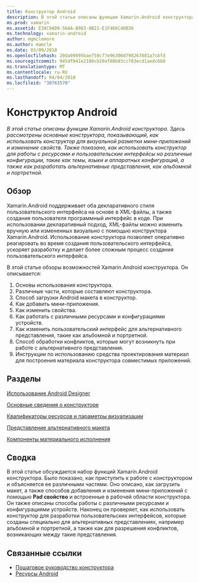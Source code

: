 ```yaml
---
title: Конструктор Android
description: В этой статье описаны функции Xamarin.Android конструктора. Здесь рассмотрены основные конструктора, показывающий, как использовать конструктор для визуальной разметки мини-приложений и изменение свойств. Также показано, как использовать конструктор для работы с ресурсами и пользовательские интерфейсы на различные конфигурации, такие как темы, языки и аппаратных конфигураций, а также как разработать альтернативные представления, как альбомной и портретной.
ms.prod: xamarin
ms.assetid: E38C9AD9-56AA-B983-8B21-E1F466C4DB36
ms.technology: xamarin-android
author: mgmclemore
ms.author: mamcle
ms.date: 03/09/2018
ms.openlocfilehash: 20da09895bae759c77e96300d798267881a7cbfd
ms.sourcegitcommit: 945df041e2180cb20af08b83cc703ecd1aedc6b0
ms.translationtype: MT
ms.contentlocale: ru-RU
ms.lasthandoff: 04/04/2018
ms.locfileid: "30763570"
---
```

# <a name="android-designer"></a>Конструктор Android

_В этой статье описаны функции Xamarin.Android конструктора. Здесь рассмотрены основные конструктора, показывающий, как использовать конструктор для визуальной разметки мини-приложений и изменение свойств. Также показано, как использовать конструктор для работы с ресурсами и пользовательские интерфейсы на различные конфигурации, такие как темы, языки и аппаратных конфигураций, а также как разработать альтернативные представления, как альбомной и портретной._


## <a name="overview"></a>Обзор

Xamarin.Android поддерживает оба декларативного стиля пользовательского интерфейса на основе в XML-файлы, а также создания пользователя программный интерфейс в коде.
При использовании декларативный подход, XML-файлы можно изменить вручную или измененных визуально с помощью конструктора Xamarin.Android. Использование конструктора позволяет оперативно реагировать во время создания пользовательского интерфейса, ускоряет разработку и делает более сложным процесс создания пользовательского интерфейса.

В этой статье обзоры возможностей Xamarin.Android конструктора. Он описывается:

1.  Основы использования конструктора.
2.  Различные части, которые составляют конструктора.
3.  Способ загрузки Android макета в конструктор.
4.  Как добавить мини-приложения.
5.  Как изменить свойства.
6.  Как работать с различными ресурсами и конфигурациями устройств.
7.  Как изменить пользовательский интерфейс для альтернативного представления, такие как альбомной и портретной. 
8.  Способ обработки конфликтов, которые могут возникнуть при работе с альтернативного представления. 
9.  Инструкции по использованию средства проектирования материал для построения материала конструктора совместимых приложений.



## <a name="sections"></a>Разделы

 [Использование Android Designer](~/android/user-interface/android-designer/designer-walkthrough.md)

 [Основные сведения о конструкторе](~/android/user-interface/android-designer/designer-basics.md)

 [Квалификаторы ресурсов и параметры визуализации](~/android/user-interface/android-designer/resource-qualifiers.md)

 [Представление альтернативного макета](~/android/user-interface/android-designer/alternative-layout-views.md)

 [Компоненты материального исполнения](~/android/user-interface/android-designer/material-design-features.md)



## <a name="summary"></a>Сводка

В этой статье обсуждается набор функций Xamarin.Android конструктора. Было показано, как приступить к работе с конструктором и объясняется ее различными частями. Оно описано, как загрузить макет, а также способов добавления и изменения мини-приложений с помощью **Pad свойство** и встроенные в рабочей области конструктора. Он также описаны способы работы с различными ресурсами и конфигурациями устройств. Наконец он проверяет, как использовать конструктор для разработки пользовательских интерфейсов, которые созданы специально для альтернативных представлениях, например альбомной и портретной, а также как для разрешения конфликтов, возникающих между такие представления. 



## <a name="related-links"></a>Связанные ссылки

- [Пошаговое руководство конструктора](~/android/user-interface/android-designer/designer-walkthrough.md)
- [Ресурсы Android](~/android/app-fundamentals/resources-in-android/index.md)
